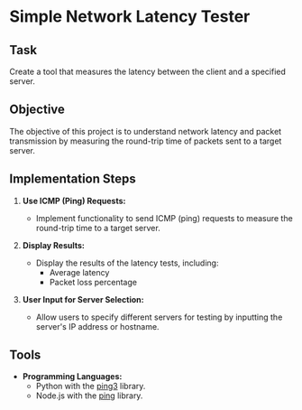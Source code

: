 # Simple Network Latency Tester

## Task
Create a tool that measures the latency between the client and a specified server.

## Objective
The objective of this project is to understand network latency and packet transmission by measuring the round-trip time of packets sent to a target server.

## Implementation Steps
1. **Use ICMP (Ping) Requests:**
   - Implement functionality to send ICMP (ping) requests to measure the round-trip time to a target server.

2. **Display Results:**
   - Display the results of the latency tests, including:
     - Average latency
     - Packet loss percentage

3. **User Input for Server Selection:**
   - Allow users to specify different servers for testing by inputting the server's IP address or hostname.

## Tools
- **Programming Languages:**
  - Python with the [ping3](https://pypi.org/project/ping3/) library.
  - Node.js with the [ping](https://www.npmjs.com/package/ping) library.


